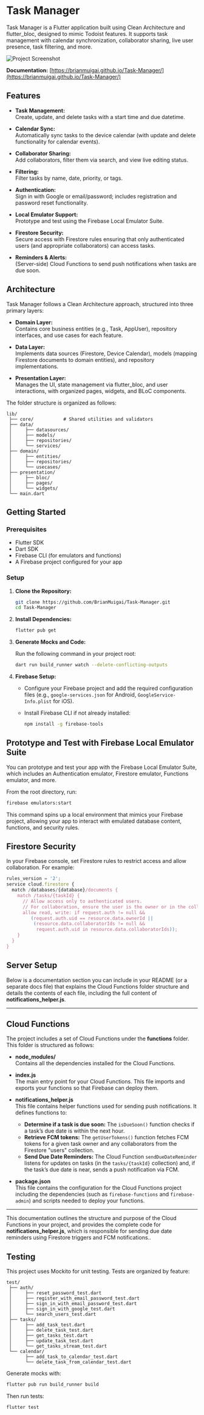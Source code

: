 # Task Manager

Task Manager is a Flutter application built using Clean Architecture and flutter_bloc, designed to mimic Todoist features. It supports task management with calendar synchronization, collaborator sharing, live user presence, task filtering, and more.

![Project Screenshot](image.png)

**Documentation:** [https://brianmuigai.github.io/Task-Manager/](https://brianmuigai.github.io/Task-Manager/)

## Features

- **Task Management:**  
  Create, update, and delete tasks with a start time and due datetime.

- **Calendar Sync:**  
  Automatically sync tasks to the device calendar (with update and delete functionality for calendar events).

- **Collaborator Sharing:**  
  Add collaborators, filter them via search, and view live editing status.

- **Filtering:**  
  Filter tasks by name, date, priority, or tags.

- **Authentication:**  
  Sign in with Google or email/password; includes registration and password reset functionality.

- **Local Emulator Support:**  
  Prototype and test using the Firebase Local Emulator Suite.

- **Firestore Security:**  
  Secure access with Firestore rules ensuring that only authenticated users (and appropriate collaborators) can access tasks.

- **Reminders & Alerts:**  
  (Server-side) Cloud Functions to send push notifications when tasks are due soon.

## Architecture

Task Manager follows a Clean Architecture approach, structured into three primary layers:

- **Domain Layer:**  
  Contains core business entities (e.g., Task, AppUser), repository interfaces, and use cases for each feature.

- **Data Layer:**  
  Implements data sources (Firestore, Device Calendar), models (mapping Firestore documents to domain entities), and repository implementations.

- **Presentation Layer:**  
  Manages the UI, state management via flutter_bloc, and user interactions, with organized pages, widgets, and BLoC components.

The folder structure is organized as follows:

```
lib/
 ├── core/           # Shared utilities and validators
 ├── data/
 │     ├── datasources/
 │     ├── models/
 │     ├── repositories/
 │     └── services/
 ├── domain/
 │     ├── entities/
 │     ├── repositories/
 │     └── usecases/
 ├── presentation/
 │     ├── bloc/
 │     ├── pages/
 │     └── widgets/
 └── main.dart
```

## Getting Started

### Prerequisites

- Flutter SDK  
- Dart SDK  
- Firebase CLI (for emulators and functions)  
- A Firebase project configured for your app

### Setup

1. **Clone the Repository:**

   ```bash
   git clone https://github.com/BrianMuigai/Task-Manager.git
   cd Task-Manager
   ```

2. **Install Dependencies:**

   ```bash
   flutter pub get
   ```

3. **Generate Mocks and Code:**

   Run the following command in your project root:

   ```bash
   dart run build_runner watch --delete-conflicting-outputs
   ```

4. **Firebase Setup:**

   - Configure your Firebase project and add the required configuration files (e.g., `google-services.json` for Android, `GoogleService-Info.plist` for iOS).
   - Install Firebase CLI if not already installed:

     ```bash
     npm install -g firebase-tools
     ```

## Prototype and Test with Firebase Local Emulator Suite

You can prototype and test your app with the Firebase Local Emulator Suite, which includes an Authentication emulator, Firestore emulator, Functions emulator, and more.

From the root directory, run:

```bash
firebase emulators:start
```

This command spins up a local environment that mimics your Firebase project, allowing your app to interact with emulated database content, functions, and security rules.

## Firestore Security

In your Firebase console, set Firestore rules to restrict access and allow collaboration. For example:

```js
rules_version = '2';
service cloud.firestore {
  match /databases/{database}/documents {
    match /tasks/{taskId} {
      // Allow access only to authenticated users.
      // For collaboration, ensure the user is the owner or in the collaborators array.
      allow read, write: if request.auth != null &&
         (request.auth.uid == resource.data.ownerId ||
          (resource.data.collaboratorIds != null &&
           request.auth.uid in resource.data.collaboratorIds));
    }
  }
}
```

## Server Setup

Below is a documentation section you can include in your README (or a separate docs file) that explains the Cloud Functions folder structure and details the contents of each file, including the full content of **notifications_helper.js**.

---

## Cloud Functions

The project includes a set of Cloud Functions under the **functions** folder. This folder is structured as follows:

- **node_modules/**  
  Contains all the dependencies installed for the Cloud Functions.

- **index.js**  
  The main entry point for your Cloud Functions. This file imports and exports your functions so that Firebase can deploy them.

- **notifications_helper.js**  
  This file contains helper functions used for sending push notifications. It defines functions to:
  - **Determine if a task is due soon:** The `isDueSoon()` function checks if a task’s due date is within the next hour.
  - **Retrieve FCM tokens:** The `getUserTokens()` function fetches FCM tokens for a given task owner and any collaborators from the Firestore "users" collection.
  - **Send Due Date Reminders:** The Cloud Function `sendDueDateReminder` listens for updates on tasks (in the `tasks/{taskId}` collection) and, if the task’s due date is near, sends a push notification via FCM.

- **package.json**  
  This file contains the configuration for the Cloud Functions project including the dependencies (such as `firebase-functions` and `firebase-admin`) and scripts needed to deploy your functions.

---

This documentation outlines the structure and purpose of the Cloud Functions in your project, and provides the complete code for **notifications_helper.js**, which is responsible for sending due date reminders using Firestore triggers and FCM notifications..


## Testing

This project uses Mockito for unit testing. Tests are organized by feature:

```
test/
 ├── auth/
 │     ├── reset_password_test.dart
 │     ├── register_with_email_password_test.dart
 │     ├── sign_in_with_email_password_test.dart
 │     ├── sign_in_with_google_test.dart
 │     └── search_users_test.dart
 ├── tasks/
 │     ├── add_task_test.dart
 │     ├── delete_task_test.dart
 │     ├── get_tasks_test.dart
 │     ├── update_task_test.dart
 │     └── get_tasks_stream_test.dart
 └── calendar/
       ├── add_task_to_calendar_test.dart
       └── delete_task_from_calendar_test.dart
```

Generate mocks with:

```bash
flutter pub run build_runner build
```

Then run tests:

```bash
flutter test
```
